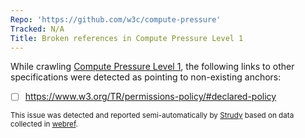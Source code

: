 ```yaml
---
Repo: 'https://github.com/w3c/compute-pressure'
Tracked: N/A
Title: Broken references in Compute Pressure Level 1
---
```


While crawling [Compute Pressure Level 1](https://w3c.github.io/compute-pressure/), the following links to other specifications were detected as pointing to non-existing anchors:
* [ ] https://www.w3.org/TR/permissions-policy/#declared-policy

<sub>This issue was detected and reported semi-automatically by [Strudy](https://github.com/w3c/strudy/) based on data collected in [webref](https://github.com/w3c/webref/).</sub>
